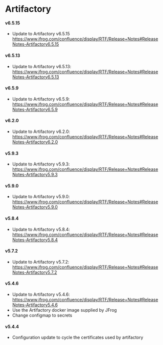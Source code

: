 # Artifactory
#### v6.5.15
- Update to Artifactory v6.5.15 https://www.jfrog.com/confluence/display/RTF/Release+Notes#ReleaseNotes-Artifactory6.5.15

#### v6.5.13
- Update to Artifactory v6.5.13: https://www.jfrog.com/confluence/display/RTF/Release+Notes#ReleaseNotes-Artifactory6.5.13

#### v6.5.9
- Update to Artifactory v6.5.9: https://www.jfrog.com/confluence/display/RTF/Release+Notes#ReleaseNotes-Artifactory6.5.9

#### v6.2.0
- Update to Artifactory v6.2.0: https://www.jfrog.com/confluence/display/RTF/Release+Notes#ReleaseNotes-Artifactory6.2.0

#### v5.9.3
- Update to Artifactory v5.9.3: https://www.jfrog.com/confluence/display/RTF/Release+Notes#ReleaseNotes-Artifactory5.9.3

#### v5.9.0
- Update to Artifactory v5.9.0: https://www.jfrog.com/confluence/display/RTF/Release+Notes#ReleaseNotes-Artifactory5.9.0

#### v5.8.4
- Update to Artifactory v5.8.4: https://www.jfrog.com/confluence/display/RTF/Release+Notes#ReleaseNotes-Artifactory5.8.4

#### v5.7.2
- Update to Artifactory v5.7.2: https://www.jfrog.com/confluence/display/RTF/Release+Notes#ReleaseNotes-Artifactory5.7.2

#### v5.4.6
- Update to Artifactory v5.4.6: https://www.jfrog.com/confluence/display/RTF/Release+Notes#ReleaseNotes-Artifactory5.4.6
- Use the Artifactory docker image supplied by JFrog
- Change configmap to secrets

#### v5.4.4
- Configuration update to cycle the certificates used by artifactory
